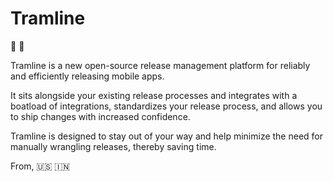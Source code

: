 # Tramline

📲 🚃

Tramline is a new open-source release management platform for reliably and efficiently releasing mobile apps.

It sits alongside your existing release processes and integrates with a boatload of integrations, standardizes your release process, and allows you to ship changes with increased confidence.

Tramline is designed to stay out of your way and help minimize the need for manually wrangling releases, thereby saving time.

From, 
🇺🇸 🇮🇳
